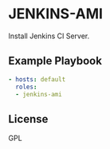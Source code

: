 JENKINS-AMI
=========

Install Jenkins CI Server.

Example Playbook
----------------

```yaml
- hosts: default
  roles:
  - jenkins-ami
```

License
-------

GPL
